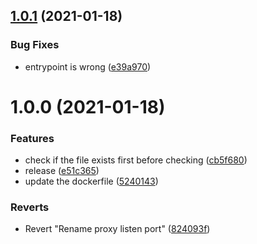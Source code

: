 ## [1.0.1](https://github.com/jurgenweber/aws-es-kibana/compare/v1.0.0...v1.0.1) (2021-01-18)


### Bug Fixes

* entrypoint is wrong ([e39a970](https://github.com/jurgenweber/aws-es-kibana/commit/e39a970effbaaf946bd0d80aa1cc377f91db683d))

# 1.0.0 (2021-01-18)


### Features

* check if the file exists first before checking ([cb5f680](https://github.com/jurgenweber/aws-es-kibana/commit/cb5f680535dfb65779b57fda5b68468362533c8b))
* release ([e51c365](https://github.com/jurgenweber/aws-es-kibana/commit/e51c365406e1ec889d79b4c5df9a3ec2f4735217))
* update the dockerfile ([5240143](https://github.com/jurgenweber/aws-es-kibana/commit/52401434c66ff0cde4e178579d55e3771e3fb1db))


### Reverts

* Revert "Rename proxy listen port" ([824093f](https://github.com/jurgenweber/aws-es-kibana/commit/824093f0df78a242618a78b7405db2649f761d77))
